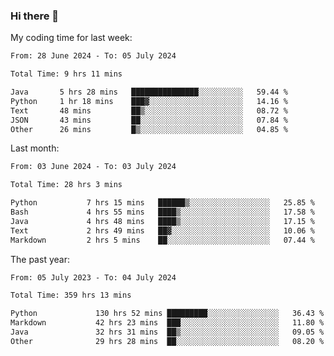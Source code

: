 ### Hi there 👋

My coding time for last week:

<!--START_SECTION:week-->

```txt
From: 28 June 2024 - To: 05 July 2024

Total Time: 9 hrs 11 mins

Java       5 hrs 28 mins   ███████████████░░░░░░░░░░   59.44 %
Python     1 hr 18 mins    ███▓░░░░░░░░░░░░░░░░░░░░░   14.16 %
Text       48 mins         ██▒░░░░░░░░░░░░░░░░░░░░░░   08.72 %
JSON       43 mins         ██░░░░░░░░░░░░░░░░░░░░░░░   07.84 %
Other      26 mins         █▒░░░░░░░░░░░░░░░░░░░░░░░   04.85 %
```

<!--END_SECTION:week-->

Last month:

<!--START_SECTION:month-->

```txt
From: 03 June 2024 - To: 03 July 2024

Total Time: 28 hrs 3 mins

Python           7 hrs 15 mins   ██████▒░░░░░░░░░░░░░░░░░░   25.85 %
Bash             4 hrs 55 mins   ████▒░░░░░░░░░░░░░░░░░░░░   17.58 %
Java             4 hrs 48 mins   ████▒░░░░░░░░░░░░░░░░░░░░   17.15 %
Text             2 hrs 49 mins   ██▓░░░░░░░░░░░░░░░░░░░░░░   10.06 %
Markdown         2 hrs 5 mins    ██░░░░░░░░░░░░░░░░░░░░░░░   07.44 %
```

<!--END_SECTION:month-->

The past year:

<!--START_SECTION:year-->

```txt
From: 05 July 2023 - To: 04 July 2024

Total Time: 359 hrs 13 mins

Python             130 hrs 52 mins █████████░░░░░░░░░░░░░░░░   36.43 %
Markdown           42 hrs 23 mins  ███░░░░░░░░░░░░░░░░░░░░░░   11.80 %
Java               32 hrs 31 mins  ██▒░░░░░░░░░░░░░░░░░░░░░░   09.05 %
Other              29 hrs 28 mins  ██░░░░░░░░░░░░░░░░░░░░░░░   08.20 %
```

<!--END_SECTION:year-->
